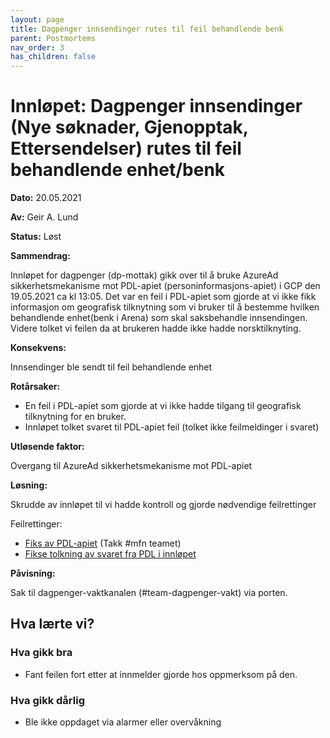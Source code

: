 ```yaml
---
layout: page
title: Dagpenger innsendinger rutes til feil behandlende benk
parent: Postmortems
nav_order: 3
has_children: false
---
```


# Innløpet: Dagpenger innsendinger (Nye søknader, Gjenopptak, Ettersendelser) rutes til feil behandlende enhet/benk

**Dato:** 20.05.2021

**Av:** Geir A. Lund

**Status:** Løst

**Sammendrag:** 

Innløpet for dagpenger (dp-mottak) gikk over til å bruke AzureAd sikkerhetsmekanisme mot PDL-apiet (personinformasjons-apiet) i GCP
den 19.05.2021 ca kl 13:05. Det var en feil i PDL-apiet som gjorde at vi ikke fikk informasjon om geografisk tilknytning som vi bruker til å bestemme hvilken behandlende enhet(benk i Arena) som skal saksbehandle innsendingen.
Videre tolket vi feilen da at brukeren hadde ikke hadde norsktilknyting. 

**Konsekvens:** 

Innsendinger ble sendt til feil behandlende enhet

**Rotårsaker:** 

- En feil i PDL-apiet som gjorde at vi ikke hadde tilgang til geografisk tilknytning for en bruker.
- Innløpet tolket svaret til PDL-apiet feil (tolket ikke feilmeldinger i svaret)


**Utløsende faktor:** 

Overgang til AzureAd sikkerhetsmekanisme mot PDL-apiet

**Løsning:** 

Skrudde av innløpet til vi hadde kontroll og gjorde nødvendige feilrettinger

Feilrettinger: 

- [Fiks av PDL-apiet](https://github.com/navikt/pdl/commit/a7441e2ec89abddeced78fb1f26d9af39c4d99bc#diff-59bd874662669f40d76d24296852bfac918eb9664c0f44f41229f62d1d52d06fL39-L55) (Takk #mfn teamet)
- [Fikse tolkning av svaret fra PDL i innløpet](https://github.com/navikt/dp-mottak/commit/d77fe427b9e946f514d44d96e0806776cb163f7c)

**Påvisning:** 

Sak til dagpenger-vaktkanalen (#team-dagpenger-vakt) via porten.


## Hva lærte vi?

### Hva gikk bra

- Fant feilen fort etter at innmelder gjorde hos oppmerksom på den.

### Hva gikk dårlig

- Ble ikke oppdaget via alarmer eller overvåkning
